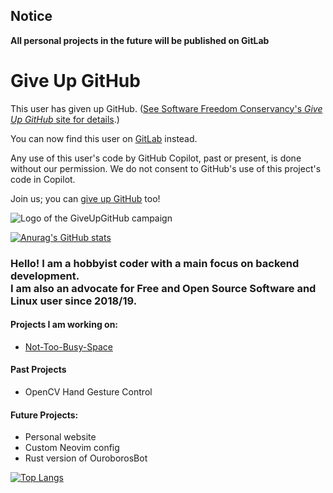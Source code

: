## Notice
**All personal projects in the future will be published on GitLab**

# Give Up GitHub

This user has given up GitHub.  ([See Software Freedom Conservancy's *Give Up  GitHub* site for details](https://GiveUpGitHub.org).)

You can now find this user on [GitLab](https://gitlab.com/david-0609) instead.

Any use of this user's code by GitHub Copilot, past or present, is done without our permission.  We do not consent to GitHub's use of this project's code in Copilot.

Join us; you can [give up GitHub](https://GiveUpGitHub.org) too!

![Logo of the GiveUpGitHub campaign](https://sfconservancy.org/img/GiveUpGitHub.png)

[![Anurag's GitHub stats](https://github-readme-stats.vercel.app/api?username=david-0609&theme=tokyonight&hide_border=true)](https://github.com/anuraghazra/github-readme-stats)

### **Hello! I am a hobbyist coder with a main focus on backend development.** <br /> **I am also an advocate for Free and Open Source Software and Linux user since 2018/19.**

#### Projects I am working on:
- [Not-Too-Busy-Space](https://gitlab.com/gd-softworks/ntbs)

#### Past Projects
- OpenCV Hand Gesture Control

#### Future Projects:
- Personal website
- Custom Neovim config
- Rust version of OuroborosBot

[![Top Langs](https://github-readme-stats.vercel.app/api/top-langs/?username=david-0609)](https://github.com/anuraghazra/github-readme-stats)

